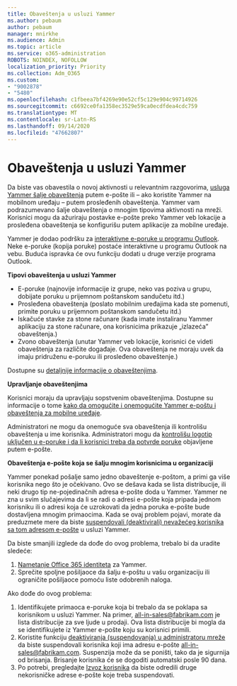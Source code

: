 ```yaml
---
title: Obaveštenja u usluzi Yammer
ms.author: pebaum
author: pebaum
manager: mnirkhe
ms.audience: Admin
ms.topic: article
ms.service: o365-administration
ROBOTS: NOINDEX, NOFOLLOW
localization_priority: Priority
ms.collection: Adm_O365
ms.custom:
- "9002878"
- "5480"
ms.openlocfilehash: c1fbeea7bf4269e90e52cf5c129e904c99714926
ms.sourcegitcommit: c6692ce0fa1358ec3529e59ca0ecdfdea4cdc759
ms.translationtype: MT
ms.contentlocale: sr-Latn-RS
ms.lasthandoff: 09/14/2020
ms.locfileid: "47662807"
---
```

# <a name="notifications-in-yammer"></a>Obaveštenja u usluzi Yammer

Da biste vas obavestila o novoj aktivnosti u relevantnim razgovorima, [usluga Yammer šalje obaveštenja](https://support.microsoft.com/en-gb/office/enable-or-disable-yammer-email-and-phone-notifications-93e530e0-189f-4768-8f28-7683d48cc996) putem e-pošte ili – ako koristite Yammer na mobilnom uređaju – putem prosleđenih obaveštenja. Yammer vam podrazumevano šalje obaveštenja o mnogim tipovima aktivnosti na mreži. Korisnici mogu da ažuriraju postavke e-pošte preko Yammer veb lokacije a prosleđena obaveštenja se konfigurišu putem aplikacije za mobilne uređaje. 

Yammer je dodao podršku za [interaktivne e-poruke u programu Outlook](https://techcommunity.microsoft.com/t5/outlook-blog/interactive-yammer-emails-in-outlook-on-the-web-are-here/ba-p/1209420). Neke e-poruke (kopija poruke) postaće interaktivne u programu Outlook na vebu. Buduća ispravka će ovu funkciju dodati u druge verzije programa Outlook.

**Tipovi obaveštenja u usluzi Yammer**

- E-poruke (najnovije informacije iz grupe, neko vas poziva u grupu, dobijate poruku u prijemnom poštanskom sandučetu itd.)
- Prosleđena obaveštenja (poslato mobilnim uređajima kada ste pomenuti, primite poruku u prijemnom poštanskom sandučetu itd.)
- Iskačuće stavke za stone računare (kada imate instaliranu Yammer aplikaciju za stone računare, ona korisnicima prikazuje „izlazeća” obaveštenja.)
- Zvono obaveštenja (unutar Yammer veb lokacije, korisnici će videti obaveštenja za različite događaje. Ova obaveštenja ne moraju uvek da imaju pridruženu e-poruku ili prosleđeno obaveštenje.)

Dostupne su [detaljnije informacije o obaveštenjima](https://support.microsoft.com/en-gb/office/enable-or-disable-yammer-email-and-phone-notifications-93e530e0-189f-4768-8f28-7683d48cc996).

**Upravljanje obaveštenjima**

Korisnici moraju da upravljaju sopstvenim obaveštenjima. Dostupne su informacije o tome [kako da omogućite i onemogućite Yammer e-poštu i obaveštenja za mobilne uređaje](https://support.microsoft.com/en-gb/office/enable-or-disable-yammer-email-and-phone-notifications-93e530e0-189f-4768-8f28-7683d48cc996). 

Administratori ne mogu da onemoguće sva obaveštenja ili kontrolišu obaveštenja u ime korisnika. Administratori mogu da [kontrolišu logotip uključen u e-poruke i da li korisnici treba da potvrde poruke](https://docs.microsoft.com/yammer/configure-your-yammer-network/configure-email-and-yammer) objavljene putem e-pošte.

**Obaveštenja e-pošte koja se šalju mnogim korisnicima u organizaciji**

Yammer ponekad pošalje samo jedno obaveštenje e-poštom, a primi ga više korisnika nego što je očekivano. Ovo se dešava kada se lista distribucije, ili neki drugo tip ne-pojedinačnih adresa e-pošte doda u Yammer. Yammer ne zna u svim slučajevima da li se radi o adresi e-pošte koja pripada jednom korisniku ili o adresi koja će uzrokovati da jedna poruka e-pošte bude dostavljena mnogim primaocima. Kada se ovaj problem pojavi, morate da preduzmete mere da biste [suspendovali (deaktivirali) nevažećeg korisnika sa tom adresom e-pošte](https://docs.microsoft.com/yammer/manage-yammer-users/add-block-or-remove-users#remove-users) u usluzi Yammer. 

Da biste smanjili izglede da dođe do ovog problema, trebalo bi da uradite sledeće:

1. [Nametanje Office 365 identiteta](https://docs.microsoft.com/yammer/configure-your-yammer-network/enforce-office-365-identity) za Yammer.
2. Sprečite spoljne pošiljaoce da šalju e-poštu u vašu organizaciju ili ograničite pošiljaoce pomoću liste odobrenih naloga.

Ako dođe do ovog problema:

1. Identifikujete primaoca e-poruke koja bi trebalo da se poklapa sa korisnikom u usluzi Yammer. Na primer, all-in-sales@fabrikam.com je lista distribucije za sve ljude u prodaji. Ova lista distribucije bi mogla da se identifikujete iz Yammer e-pošte koju su korisnici primili.
2. Koristite funkciju [deaktiviranja (suspendovanja) u administratoru mreže](https://docs.microsoft.com/yammer/manage-yammer-users/add-block-or-remove-users#remove-users) da biste suspendovali korisnika koji ima adresu e-pošte all-in-sales@fabrikam.com. Suspenzija može da se poništi, tako da je sigurnija od brisanja. Brisanje korisnika će se dogoditi automatski posle 90 dana.
3. Po potrebi, pregledajte [Izvoz korisnika](https://docs.microsoft.com/yammer/manage-security-and-compliance/export-yammer-enterprise-data#ExportUsers) da biste odredili druge nekorisničke adrese e-pošte koje treba suspendovati.
